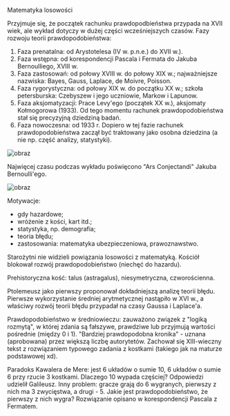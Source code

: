 Matematyka losowości

Przyjmuje się, że początek rachunku prawdopodbieństwa przypada na XVII wiek, ale wykład dotyczy w dużej części wcześniejszych czasów.
Fazy rozwoju teorii prawdopodobieństwa:
1. Faza prenatalna: od Arystotelesa (IV w. p.n.e.) do XVII w.).
2. Faza wstępna: od korespondencji Pascala i Fermata do Jakuba Bernoulliego, XVIII w.
3. Faza zastosowań: od połowy XVIII w. do połowy XIX w.; najważniejsze nazwiska: Bayes, Gauss, Laplace, de Moivre, Poisson.
4. Faza rygorystyczna: od połowy XIX w. do początku XX w.; szkoła petersburska: Czebyszew i jego uczniowie, Markow i Lapunow.
5. Faza aksjomatyzacji: Prace Levy'ego (początek XX w.), aksjomaty Kołmogorowa (1933). Od tego momentu rachunek prawdopodobieństwa stał się precyzyjną dziedziną badań.
6. Faza nowoczesna: od 1933 r. Dopiero w tej fazie rachunek prawdopodobieństwa zaczął być traktowany jako osobna dziedzina (a nie np. część analizy, statystyki).

![obraz](https://user-images.githubusercontent.com/104526558/217849175-9ad57940-cabb-4792-8a86-48f9926f6e0e.png)

Najwięcej czasu podczas wykładu poświęcono "Ars Conjectandi" Jakuba Bernoulli'ego.

![obraz](https://user-images.githubusercontent.com/104526558/217850928-aa982570-c98e-46ee-8821-8f57b87b16c9.png)

Motywacje:
- gdy hazardowe;
- wróżenie z kości, kart itd.;
- statystyka, np. demografia;
- teoria błędu;
- zastosowania: matematyka ubezpieczeniowa, prawoznawstwo.

Starożytni nie widzieli powiązania losowości z matematyką.
Kościół blokował rozwój prawdopodobieństwo (niechęć do hazardu).

Prehistoryczna kość: talus (astragalus), niesymetryczna, czworościenna.

Ptolemeusz jako pierwszy proponował dokładniejszą analizę teorii błędu. Pierwsze wykorzystanie średniej arytmetycznej nastąpiło w XVI w., a właściwy rozwój teorii błędu przypadał na czasy Gaussa i Laplace'a.

Prawdopodobieństwo w średniowieczu: zauważono związek z "logiką rozmytą", w której zdania są fałszywe, prawdziwe lub przyjmują wartości pośrednie (między 0 i 1).
"Bardziej prawdopodobna kronika" - uznana (aprobowana) przez większą liczbę autorytetów.
Zachował się XIII-wieczny tekst z rozwiązaniem typowego zadania z kostkami (takiego jak na maturze podstawowej xd).

Paradoks Kawalera de Mere: jest 6 układów o sumie 10, 6 układów o sumie 6 przy rzucie 3 kostkami. Dlaczego 10 wypada częściej? Odpowiedzi udzielił Galileusz.
Inny problem: gracze grają do 6 wygranych, pierwszy z nich ma 3 zwycięstwa, a drugi - 5. Jakie jest prawdopodobieństwo, że pierwszy z nich wygra? Rozwiązanie opisano w korespondencji Pascala z Fermatem.
